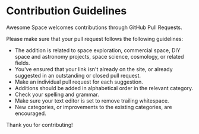 # Contribution Guidelines

Awesome Space welcomes contributions through GitHub Pull Requests.

Please make sure that your pull request follows the following guidelines:

- The addition is related to space exploration, commercial space, DIY space and astronomy projects, space science, cosmology, or related fields.
- You've ensured that your link isn't already on the site, or already suggested in an outstanding or closed pull request.
- Make an individual pull request for each suggestion.
- Additions should be added in alphabetical order in the relevant category.
- Check your spelling and grammar.
- Make sure your text editor is set to remove trailing whitespace.
- New categories, or improvements to the existing categories, are encouraged.

Thank you for contributing!
